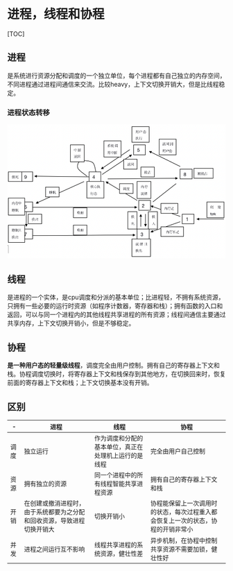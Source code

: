 # 进程，线程和协程

[TOC]



## 进程

是系统进行资源分配和调度的一个独立单位，每个进程都有自己独立的内存空间，不同进程通过进程间通信来交流。比较heavy，上下文切换开销大，但是比线程稳定。

### 进程状态转移

![progress_stat_transform](res/progress_stat_transform.png)



## 线程

是进程的一个实体，是cpu调度和分派的基本单位；比进程轻，不拥有系统资源，只拥有一些必要的运行时资源（如程序计数器，寄存器和栈）；拥有函数的入口和返回，可以与同一个进程内的其他线程共享进程的所有资源；线程间通信主要通过共享内存，上下文切换开销小，但是不够稳定。



## 协程

**是一种用户态的轻量级线程**，调度完全由用户控制。拥有自己的寄存器上下文和栈。协程调度切换时，将寄存器上下文和栈保存到其他地方，在切换回来时，恢复前面的寄存器上下文和栈；上下文切换基本没有开销。



## 区别

| -    | 进程                                                         | 线程                                                 | 协程                                                         |
| ---- | ------------------------------------------------------------ | ---------------------------------------------------- | ------------------------------------------------------------ |
| 调度 | 独立运行                                                     | 作为调度和分配的基本单位，真正在处理机上运行的是线程 | 完全由用户自己控制                                           |
| 资源 | 拥有独立的资源                                               | 同一个进程中的所有线程智能共享进程资源               | 拥有自己的寄存器上下文和栈                                   |
| 开销 | 在创建或撤消进程时，由于系统都要为之分配和回收资源，导致进程切换开销大 | 切换开销小                                           | 协程能保留上一次调用时的状态，每次过程重入都会恢复上一次的状态，协程的开销非常小 |
| 并发 | 进程之间运行互不影响                                         | 线程共享进程的系统资源，健壮性差                     | 异步机制，在协程中控制共享资源不需要加锁，健壮性好           |

